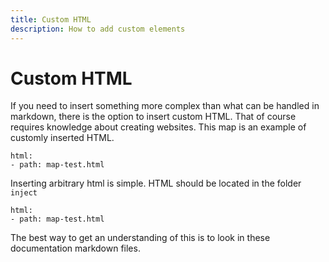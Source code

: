 ```yaml
---
title: Custom HTML
description: How to add custom elements
---
```


# Custom HTML

If you need to insert something more complex than what can be handled in markdown, there is the option to insert custom HTML. That of course requires knowledge about creating websites. This map is an example of customly inserted HTML.



```styledYaml
html:
- path: map-test.html
```


Inserting arbitrary html is simple. HTML should be located in the folder `inject`

```highlight
html:
- path: map-test.html
```

The best way to get an understanding of this is to look in these documentation markdown files.